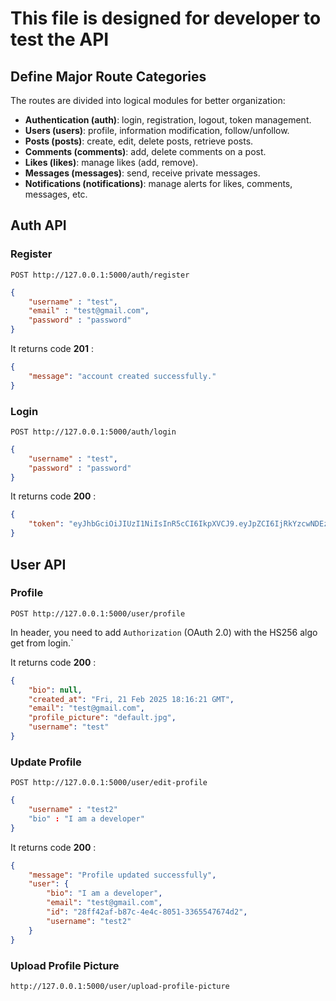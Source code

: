 # This file is designed for developer to test the API

## Define Major Route Categories

The routes are divided into logical modules for better organization:

- **Authentication (auth)**: login, registration, logout, token management.
- **Users (users)**: profile, information modification, follow/unfollow.
- **Posts (posts)**: create, edit, delete posts, retrieve posts.
- **Comments (comments)**: add, delete comments on a post.
- **Likes (likes)**: manage likes (add, remove).
- **Messages (messages)**: send, receive private messages.
- **Notifications (notifications)**: manage alerts for likes, comments, messages, etc.

## Auth API

### Register

`POST http://127.0.0.1:5000/auth/register`

```json
{
    "username" : "test",
    "email" : "test@gmail.com",
    "password" : "password"
}
```

It returns code **201** :

```json
{
    "message": "account created successfully."
}
```

### Login

`POST http://127.0.0.1:5000/auth/login`

```json
{
    "username" : "test",
    "password" : "password"
}
```

It returns code **200** :

```json
{
    "token": "eyJhbGciOiJIUzI1NiIsInR5cCI6IkpXVCJ9.eyJpZCI6IjRkYzcwNDEzLTEwOTQtNGY4Zi04Y2ZhLTg3YzhlYzkzMDNlYSIsImV4cCI6MTc0MDE2NjA4OX0.zc2DpJ8J07vy6WPZNeOkmc26dnLfZQQwSbuodxwss5s"
}
```

## User API

### Profile

`POST http://127.0.0.1:5000/user/profile`

In header, you need to add `Authorization` (OAuth 2.0) with the HS256 algo get from login.`

It returns code **200** :

```json
{
    "bio": null,
    "created_at": "Fri, 21 Feb 2025 18:16:21 GMT",
    "email": "test@gmail.com",
    "profile_picture": "default.jpg",
    "username": "test"
}
```

### Update Profile

`POST http://127.0.0.1:5000/user/edit-profile`

```json
{
    "username" : "test2"
    "bio" : "I am a developer"
}
```

It returns code **200** :

```json
{
    "message": "Profile updated successfully",
    "user": {
        "bio": "I am a developer",
        "email": "test@gmail.com",
        "id": "28ff42af-b87c-4e4c-8051-3365547674d2",
        "username": "test2"
    }
}
```

### Upload Profile Picture

`http://127.0.0.1:5000/user/upload-profile-picture`
